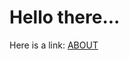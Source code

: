 <h1>
    Hello there...
</h1>

Here is a link: <a href="https://ritwickmanatkar.github.io/blog/technical/about/"> ABOUT </a>